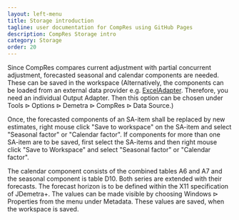 ```yaml
---
layout: left-menu
title: Storage introduction
tagline: user documentation for CompRes using GitHub Pages
description: CompRes Storage intro
category: Storage
order: 20
---
```


Since CompRes compares current adjustment with partial concurrent adjustment, forecasted seasonal and calendar components are needed. These can be saved in the workspace (Alternatively, the components can be loaded from an external data provider e.g. [ExcelAdapter](excelAdapter). Therefore, you need an individual Output Adapter. Then this option can be chosen under $\text{Tools} \rhd \text{Options} \rhd \text{Demetra} \rhd \text{CompRes} \rhd \text{Data Source}$.) 

Once, the forecasted components of an SA-item shall be replaced by new estimates, right mouse click "Save to workspace" on the SA-item and select "Seasonal factor" or "Calendar factor". If components for more than one SA-item are to be saved, first select the SA-items and then right mouse click "Save to Workspace" and select "Seasonal factor" or "Calendar factor".

The calendar component consists of the combined tables A6 and A7 and the seasonal component is table D10. Both series are extended with their forecasts. The forecast horizon is to be defined within the X11 specification of JDemetra+. The values can be made visible by choosing $\text{Windows} \rhd \text{Properties}$ from the menu under Metadata. These values are saved, when the workspace is saved.
